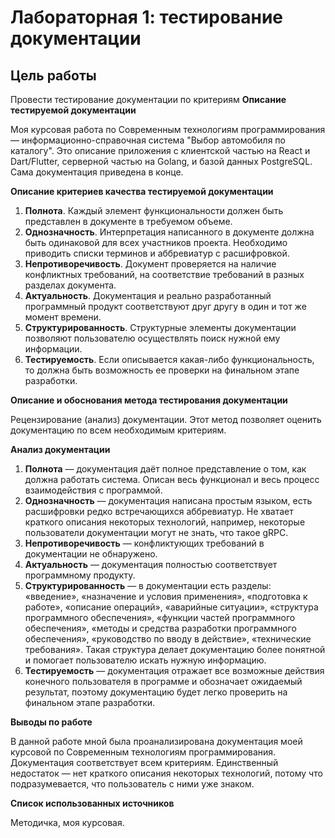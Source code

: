 # Лабораторная 1: тестирование документации
## Цель работы
Провести тестирование документации по критериям
**Описание тестируемой документации**

Моя курсовая работа по Современным технологиям программирования — информационно-справочная система "Выбор автомобиля по каталогу". Это описание приложения с клиентской частью на React и Dart/Flutter, серверной частью на Golang, и базой данных PostgreSQL. Сама документация приведена в конце.

**Описание критериев качества тестируемой документации**

1. **Полнота**. Каждый элемент функциональности должен быть представлен в документе в требуемом объеме.
2. **Однозначность**. Интерпретация написанного в документе должна быть одинаковой для всех участников проекта. Необходимо приводить списки терминов и аббревиатур с расшифровкой.
3. **Непротиворечивость**. Документ проверяется на наличие конфликтных требований, на соответствие требований в разных разделах документа.
4. **Актуальность**. Документация и реально разработанный программный продукт соответствуют друг другу в один и тот же момент времени.
5. **Структурированность**. Структурные элементы документации позволяют пользователю осуществлять поиск нужной ему информации.
6. **Тестируемость**. Если описывается какая-либо функциональность, то должна быть возможность ее проверки на финальном этапе разработки.

**Описание и обоснования метода тестирования документации**

Рецензирование (анализ) документации. Этот метод позволяет оценить документацию по всем необходимым критериям.

**Анализ документации**

1. **Полнота** — документация даёт полное представление о том, как должна работать система. Описан весь функционал и весь процесс взаимодействия с программой.
2. **Однозначность** — документация написана простым языком, есть расшифровки редко встречающихся аббревиатур. Не хватает краткого описания некоторых технологий, например, некоторые пользователи документации могут не знать, что такое gRPC.
3. **Непротиворечивость** — конфликтующих требований в документации не обнаружено.
4. **Актуальность** — документация полностью соответствует программному продукту.
5. **Структурированность** — в документации есть разделы: «введение», «назначение и условия применения», «подготовка к работе», «описание операций», «аварийные ситуации», «структура программного обеспечения», «функции частей программного обеспечения», «методы и средства разработки программного обеспечения», «руководство по вводу в действие», «технические требования». Такая структура делает документацию более понятной и помогает пользователю искать нужную информацию.
6. **Тестируемость** — документация отражает все возможные действия конечного пользователя в программе и обозначает ожидаемый результат, поэтому документацию будет легко проверить на финальном этапе разработки.

**Выводы по работе**

В данной работе мной была проанализирована документация моей курсовой по Современным технологиям программирования. Документация соответствует всем критериям. Единственный недостаток — нет краткого описания некоторых технологий, потому что подразумевается, что пользователь с ними уже знаком.

**Список использованных источников**

Методичка, моя курсовая.
